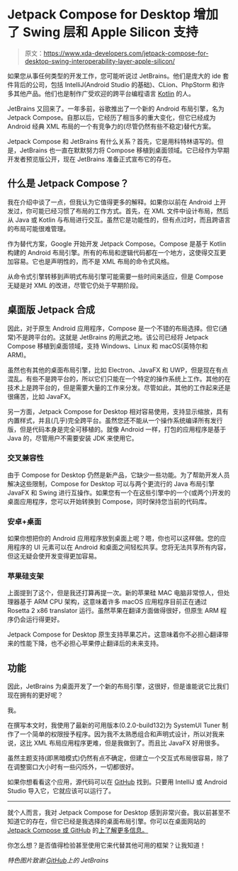 # Jetpack Compose for Desktop 增加了 Swing 层和 Apple Silicon 支持

> 原文：<https://www.xda-developers.com/jetpack-compose-for-desktop-swing-interoperability-layer-apple-silicon/>

如果您从事任何类型的开发工作，您可能听说过 JetBrains。他们是庞大的 ide 套件背后的公司，包括 IntelliJ(Android Studio 的基础)、CLion、PhpStorm 和许多其他产品。他们也是制作广受欢迎的跨平台编程语言 [Kotlin](https://www.xda-developers.com/tag/kotlin/) 的人。

JetBrains 又回来了。一年多前，谷歌推出了一个新的 Android 布局引擎，名为 Jetpack Compose。自那以后，它经历了相当多的重大变化，但它已经成为 Android 经典 XML 布局的一个有竞争力的(尽管仍然有些不稳定)替代方案。

Jetpack Compose 和 JetBrains 有什么关系？首先，它是用科特林语写的。但是，JetBrains 也一直在默默努力将 Compose 移植到桌面领域。它已经作为早期开发者预览版公开，现在 JetBrains 准备正式宣布它的存在。

## 什么是 Jetpack Compose？

我在介绍中谈了一点，但我认为它值得更多的解释。如果你以前在 Android 上开发过，你可能已经习惯了布局的工作方式。首先，在 XML 文件中设计布局，然后从 Java 或 Kotlin 与布局进行交互。虽然它是功能性的，但有点过时，而且跨语言的布局可能很难管理。

作为替代方案，Google 开始开发 Jetpack Compose。Compose 是基于 Kotlin 构建的 Android 布局引擎。所有的布局和逻辑代码都在一个地方，这使得交互更加容易。它也是声明性的，而不是 XML 布局的命令式风格。

从命令式引擎转移到声明式布局引擎可能需要一些时间来适应，但是 Compose 无疑是对 XML 的改进，尽管它仍处于早期阶段。

## 桌面版 Jetpack 合成

因此，对于原生 Android 应用程序，Compose 是一个不错的布局选择。但它(通常)不是跨平台的。这就是 JetBrains 的用武之地。该公司已经将 Jetpack Compose 移植到桌面领域，支持 Windows、Linux 和 macOS(英特尔和 ARM)。

虽然也有其他的桌面布局引擎，比如 Electron、JavaFX 和 UWP，但是现在有点混乱。有些不是跨平台的，所以它们只能在一个特定的操作系统上工作。其他的在技术上是跨平台的，但是需要大量的工作来分发。尽管如此，其他的工作起来还是很痛苦，比如 JavaFX。

另一方面，Jetpack Compose for Desktop 相对容易使用，支持显示缩放，具有内置样式，并且(几乎)完全跨平台。虽然您还不能从一个操作系统编译所有发行版，但是代码本身是完全可移植的。就像 Android 一样，打包的应用程序是基于 Java 的，尽管用户不需要安装 JDK 来使用它。

### 交叉兼容性

由于 Compose for Desktop 仍然是新产品，它缺少一些功能。为了帮助开发人员解决这些限制，Compose for Desktop 可以与两个更流行的 Java 布局引擎 JavaFX 和 Swing 进行互操作。如果您有一个在这些引擎中的一个(或两个)开发的桌面应用程序，您可以开始转换到 Compose，同时保持您当前的代码库。

### 安卓+桌面

如果你想把你的 Android 应用程序放到桌面上呢？嗯，你也可以这样做。您的应用程序的 UI 元素可以在 Android 和桌面之间轻松共享。您将无法共享所有内容，但这无疑会使开发变得更加容易。

### 苹果硅支架

上面提到了这个，但是我还打算再提一次。新的苹果硅 MAC 电脑非常惊人，但处理器基于 ARM CPU 架构，这意味着许多 macOS 应用程序目前正在通过 Rosetta 2 x86 translator 运行。虽然苹果在翻译方面做得很好，但原生 ARM 程序仍会运行得更好。

Jetpack Compose for Desktop 原生支持苹果芯片。这意味着你不必担心翻译带来的性能下降，也不必担心苹果停止翻译后的未来支持。

## 功能

因此，JetBrains 为桌面开发了一个新的布局引擎，这很好，但是谁能说它比我们现在拥有的更好呢？

我。

在撰写本文时，我使用了最新的可用版本(0.2.0-build132)为 SystemUI Tuner 制作了一个简单的权限授予程序。因为我不太熟悉组合和声明式设计，所以对我来说，这比 XML 布局应用程序更难，但是我做到了。而且比 JavaFX 好用很多。

虽然主题支持(即黑暗模式)仍然有点不确定，但建立一个交互式布局很容易，除了在调整窗口大小时有一些闪烁外，一切都很好。

如果你想看看这个应用，源代码可以在 [GitHub](https://github.com/zacharee/SUITGranter) 找到。只要用 IntelliJ 或 Android Studio 导入它，它就应该可以运行了。

* * *

就个人而言，我对 Jetpack Compose for Desktop 感到非常兴奋。我以前甚至不知道它的存在，但它已经是我选择的桌面布局引擎。你可以在桌面网站的 [Jetpack Compose 或 GitHub](https://www.jetbrains.com/lp/compose/) 的[上了解更多信息。](https://github.com/JetBrains/compose-jb)

你怎么想？是否值得检验甚至使用它来代替其他可用的框架？让我知道！

*特色图片致谢:[GitHub](https://github.com/JetBrains/compose-jb/blob/master/artwork/readme/apps.png)上的 JetBrains*